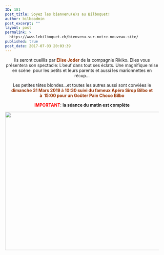 ```yaml
---
ID: 181
post_title: Soyez les bienvenu(e)s au Bilboquet!
author: bilboadmin
post_excerpt: ""
layout: post
permalink: >
  https://www.lebilboquet.ch/bienvenu-sur-notre-nouveau-site/
published: true
post_date: 2017-07-03 20:03:39
---
```

<p style="text-align: center;">Ils seront cueillis par <span style="color: #993300;"><b>Elise Joder</b></span> de la compagnie Rikiko. Elles vous présentera son spectacle: L’oeuf dans tout ses éclats. Une magnifique mise en scène  pour les petits et leurs parents et aussi les marionnettes en récup...</p>
<p style="text-align: center;">Les petites têtes blondes...et toutes les autres aussi sont conviées le <strong><span style="color: #993300;">dimanche 31 Mars 2019 à 10:30 suivi du fameux Apéro Sirop Bilbo et à  15:00 pour un Goûter Pain Choco Bilbo</span></strong></p>
<p style="text-align: center;"><span style="color: #ff0000;"><b>IMPORTANT</b></span>: <b>la séance du matin est complète</b></p>
<img class="aligncenter wp-image-1077 size-full" src="//www.lebilboquet.ch/wp-content/uploads/2018/06/Page14-1.jpg" alt="" width="1279" height="452" />
<p style="text-align: center;"></p>